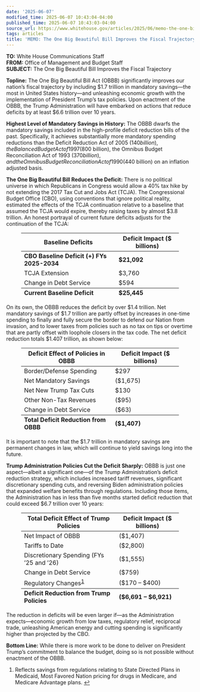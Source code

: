 ```yaml
---
date: '2025-06-07'
modified_time: 2025-06-07 10:43:04-04:00
published_time: 2025-06-07 10:43:03-04:00
source_url: https://www.whitehouse.gov/articles/2025/06/memo-the-one-big-beautiful-bill-improves-the-fiscal-trajectory/
tags: articles
title: 'MEMO: The One Big Beautiful Bill Improves the Fiscal Trajectory'
---
```

 
**TO:** White House Communications Staff  
**FROM:** Office of Management and Budget Staff  
**SUBJECT:** The One Big Beautiful Bill Improves the Fiscal Trajectory

**Topline:** The One Big Beautiful Bill Act (OBBB) significantly
improves our nation’s fiscal trajectory by including $1.7 trillion in
mandatory savings—the most in United States history—and unleashing
economic growth with the implementation of President Trump’s tax
policies. Upon enactment of the OBBB, the Trump Administration will have
embarked on actions that reduce deficits by at least $6.6 trillion over
10 years.

**Highest Level of Mandatory Savings in History:** The OBBB dwarfs the
mandatory savings included in the high-profile deficit reduction bills
of the past. Specifically, it achieves substantially more mandatory
spending reductions than the Deficit Reduction Act of 2005 ($140
billion), the Balanced Budget Act of 1997 ($800 billion), the Omnibus
Budget Reconciliation Act of 1993 ($370 billion), and the Omnibus Budget
Reconciliation Act of 1990 ($440 billion) on an inflation adjusted
basis.

**The One Big Beautiful Bill Reduces the Deficit:** There is no
political universe in which Republicans in Congress would allow a 40%
tax hike by not extending the 2017 Tax Cut and Jobs Act (TCJA). The
Congressional Budget Office (CBO), using conventions that ignore
political reality, estimated the effects of the TCJA continuation
relative to a baseline that assumed the TCJA would expire, thereby
raising taxes by almost $3.8 trillion. An honest portrayal of current
future deficits adjusts for the continuation of the TCJA:

<figure>
<table style="border-style:none;border-width:0px">
<thead>
<tr class="header">
<th><strong>Baseline Deficits</strong></th>
<th><strong>Deficit Impact ($ billions)</strong></th>
</tr>
</thead>
<tbody>
<tr class="odd">
<td><strong>CBO Baseline Deficit (+) FYs 2025-2034</strong></td>
<td><strong>$21,092</strong></td>
</tr>
<tr class="even">
<td>TCJA Extension</td>
<td>$3,760</td>
</tr>
<tr class="odd">
<td>Change in Debt Service</td>
<td>$594</td>
</tr>
</tbody><tfoot>
<tr class="even">
<td><strong>Current Baseline Deficit</strong></td>
<td><strong>$25,445</strong></td>
</tr>
</tfoot>

</table>
</figure>

On its own, the OBBB reduces the deficit by over $1.4 trillion. Net
mandatory savings of $1.7 trillion are partly offset by increases in
one-time spending to finally and fully secure the border to defend our
Nation from invasion, and to lower taxes from policies such as no tax on
tips or overtime that are partly offset with loophole closers in the tax
code. The net deficit reduction totals $1.407 trillion, as shown below:

<figure>
<table>
<thead>
<tr class="header">
<th><strong>Deficit Effect of Policies in OBBB</strong></th>
<th><strong>Deficit Impact ($ billions)</strong></th>
</tr>
</thead>
<tbody>
<tr class="odd">
<td>Border/Defense Spending</td>
<td>$297</td>
</tr>
<tr class="even">
<td>Net Mandatory Savings</td>
<td>($1,675)</td>
</tr>
<tr class="odd">
<td>Net New Trump Tax Cuts</td>
<td>$130</td>
</tr>
<tr class="even">
<td>Other Non-Tax Revenues</td>
<td>($95)</td>
</tr>
<tr class="odd">
<td>Change in Debt Service</td>
<td>($63)</td>
</tr>
</tbody><tfoot>
<tr class="even">
<td><strong>Total Deficit Reduction from OBBB</strong></td>
<td><strong>($1,407)</strong></td>
</tr>
</tfoot>

</table>
</figure>

It is important to note that the $1.7 trillion in mandatory savings are
permanent changes in law, which will continue to yield savings long into
the future.

**Trump Administration Policies Cut the Deficit Sharply:** OBBB is just
one aspect—albeit a significant one—of the Trump Administration’s
deficit reduction strategy, which includes increased tariff revenues,
significant discretionary spending cuts, and reversing Biden
administration policies that expanded welfare benefits through
regulations. Including those items, the Administration has in less than
five months started deficit reduction that could exceed $6.7 trillion
over 10 years:

<figure>
<table>
<thead>
<tr class="header">
<th><strong>Total Deficit Effect of Trump Policies</strong></th>
<th><strong>Deficit Impact ($ billions)</strong></th>
</tr>
</thead>
<tbody>
<tr class="odd">
<td>Net Impact of OBBB</td>
<td>($1,407)</td>
</tr>
<tr class="even">
<td>Tariffs to Date</td>
<td>($2,800)</td>
</tr>
<tr class="odd">
<td>Discretionary Spending (FYs ’25 and ’26)</td>
<td>($1,555)</td>
</tr>
<tr class="even">
<td>Change in Debt Service</td>
<td>($759)</td>
</tr>
<tr class="odd">
<td>Regulatory Changes<sup><a
href="#0941777b-c542-4286-80c8-6f5ad04ed95b"
id="0941777b-c542-4286-80c8-6f5ad04ed95b-link">1</a></sup></td>
<td>($170 – $400)</td>
</tr>
</tbody><tfoot>
<tr class="even">
<td><strong>Deficit Reduction from Trump Policies</strong></td>
<td><strong>($6,691 – $6,921)</strong></td>
</tr>
</tfoot>

</table>
</figure>

The reduction in deficits will be even larger if—as the Administration
expects—economic growth from low taxes, regulatory relief, reciprocal
trade, unleashing American energy and cutting spending is significantly
higher than projected by the CBO.

**Bottom Line:** While there is more work to be done to deliver on
President Trump’s commitment to balance the budget, doing so is not
possible without enactment of the OBBB.

1.  <span id="0941777b-c542-4286-80c8-6f5ad04ed95b">Reflects savings
    from regulations relating to State Directed Plans in Medicaid, Most
    Favored Nation pricing for drugs in Medicare, and Medicare Advantage
    plans. <a href="#0941777b-c542-4286-80c8-6f5ad04ed95b-link"
    aria-label="Jump to footnote reference 1">↩︎</a></span>
